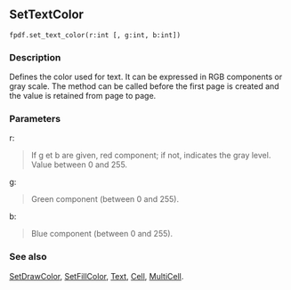## SetTextColor ##

```
fpdf.set_text_color(r:int [, g:int, b:int])
```

### Description ###

Defines the color used for text. It can be expressed in RGB components or gray scale. The method can be called before the first page is created and the value is retained from page to page.

### Parameters ###

r:
> If g et b are given, red component; if not, indicates the gray level. Value between 0 and 255.

g:
> Green component (between 0 and 255).

b:
> Blue component (between 0 and 255).

### See also ###

[SetDrawColor](SetDrawColor.md), [SetFillColor](SetFillColor.md), [Text](Text.md), [Cell](Cell.md), [MultiCell](MultiCell.md).
